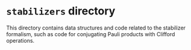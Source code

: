 # `stabilizers` directory

This directory contains data structures and code related to the stabilizer formalism,
such as code for conjugating Pauli products with Clifford operations.
